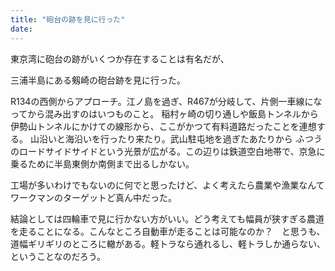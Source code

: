 ```yaml
---
title: "砲台の跡を見に行った"
date:
---
```


東京湾に砲台の跡がいくつか存在することは有名だが、

三浦半島にある剱崎の砲台跡を見に行った。

R134の西側からアプローチ。江ノ島を過ぎ、R467が分岐して、片側一車線になってから混み出すのはいつものこと。
稲村ヶ崎の切り通しや飯島トンネルから伊勢山トンネルにかけての線形から、ここがかつて有料道路だったことを連想する。
山沿いと海沿いを行ったり来たり。武山駐屯地を過ぎたあたりから _ふつう_ のロードサイドサイドという光景が広がる。この辺りは鉄道空白地帯で、京急に乗るために半島東側か南側まで出るしかない。

工場が多いわけでもないのに何でと思ったけど、よく考えたら農業や漁業なんてワークマンのターゲットど真ん中だった。

結論としては四輪車で見に行かない方がいい。どう考えても幅員が狭すぎる農道を走ることになる。こんなところ自動車が走ることは可能なのか？　と思うも、道幅ギリギリのところに轍がある。軽トラなら通れるし、軽トラしか通らない、ということなのだろう。
